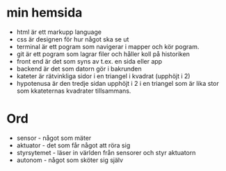 
# min hemsida

* html är ett  markupp language 
* css är designen för hur något ska se ut
* terminal är ett pogram som navigerar i mapper och kör pogram.
* git är ett pogram som lagrar filer och håller koll på historiken
* front end är det som syns av t.ex. en sida eller app
* backend är det som datorn gör i bakrunden
* kateter är rätvinkliga sidor i en triangel i kvadrat (upphöjt i 2)
* hypotenusa är den tredje sidan upphöjt i 2 i en triangel som är lika stor som kkateternas kvadrater tillsammans.

# Ord

* sensor - något som mäter
* aktuator - det som får något att röra sig
* styrsytemet - läser in världen från sensorer och styr aktuatorn
* autonom - något som sköter sig själv


